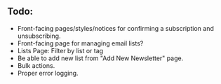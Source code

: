 ## Todo:

- Front-facing pages/styles/notices for confirming a subscription and unsubscribing.
- Front-facing page for managing email lists?
- Lists Page: Filter by list or tag
- Be able to add new list from "Add New Newsletter" page.
- Bulk actions.
- Proper error logging.